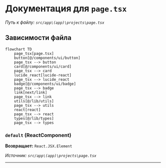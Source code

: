 # Документация для `page.tsx`

*Путь к файлу: `src/app\(app)\projects\page.tsx`*

## Зависимости файла

```mermaid
flowchart TD
    page_tsx[page.tsx]
    button[@/components/ui/button]
    page_tsx --> button
    card[@/components/ui/card]
    page_tsx --> card
    lucide_react[lucide-react]
    page_tsx --> lucide_react
    badge[@/components/ui/badge]
    page_tsx --> badge
    link[next/link]
    page_tsx --> link
    utils[@/lib/utils]
    page_tsx --> utils
    react[react]
    page_tsx --> react
    types[@/lib/types]
    page_tsx --> types
```

### `default` (ReactComponent)

**Возвращает:** `React.JSX.Element`

*Источник: `src/app\(app)\projects\page.tsx`*

---
